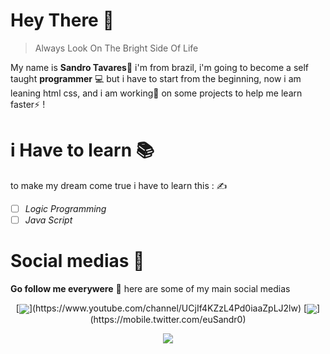 # Hey There 👋
> Always Look On The Bright Side Of Life
> 
My name is **Sandro Tavares🤵** i'm from brazil, i'm going to become a self taught **programmer** 💻 but i have to start from the beginning, now i am leaning html css, and i am working🔨 on some projects to help me learn faster⚡ !

# i Have to learn 📚
to make my dream come true i have to learn this : ✍️
 - [ ] *Logic Programming*
 - [ ] *Java Script*

# Social medias 📱
**Go follow me everywere** 🤳 
here are some of my main social medias 
<p align="center">
[<img align="center" src="https://img.shields.io/badge/-youtube-red?style=for-the-badge&logo=youtube&logoColor=white" />](https://www.youtube.com/channel/UCjIf4KZzL4Pd0iaaZpLJ2lw)
[<img align="center"  src="https://img.shields.io/badge/Twitter-1DA1F2?style=for-the-badge&logo=twitter&logoColor=white" />](https://mobile.twitter.com/euSandr0)
</p>
<p align="center">
<a href="https://github.com/teteusAraujo">
<img  src="https://img.shields.io/badge/github-%23100000.svg?&style=for-the-badge&logo=github&logoColor=white&link=mailto:https://github.com/teteusAraujo">
 </a>
 </p>
